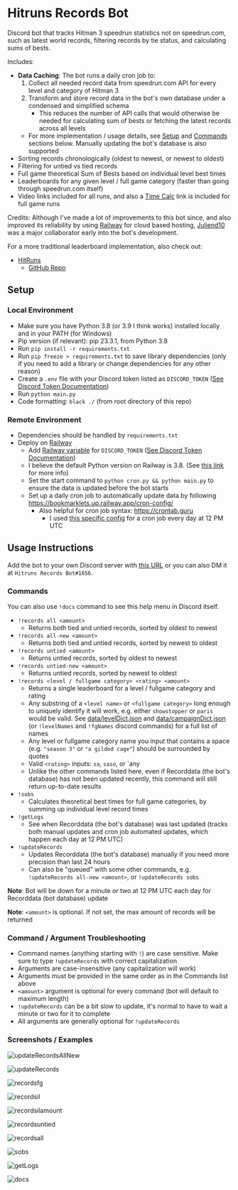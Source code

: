 # Hitruns Records Bot

Discord bot that tracks Hitman 3 speedrun statistics not on speedrun.com, such as latest world records, filtering records by tie status, and calculating sums of bests.

Includes:

- **Data Caching**: The bot runs a daily cron job to:
  1. Collect all needed record data from speedrun.com API for every level and category of Hitman 3
  2. Transform and store record data in the bot's own database under a condensed and simplified schema
     - This reduces the number of API calls that would otherwise be needed for calculating sum of bests or fetching the latest records across all levels
  - For more implementation / usage details, see [Setup](#setup) and [Commands](#commands) sections below. Manually updating the bot's database is also supported
- Sorting records chronologically (oldest to newest, or newest to oldest)
- Filtering for untied vs tied records
- Full game theoretical Sum of Bests based on individual level best times
- Leaderboards for any given level / full game category (faster than going through speedrun.com itself)
- Video links included for all runs, and also a [Time Calc](https://solderq35.github.io/fg-time-calc/) link is included for full game runs

Credits: Although I've made a lot of improvements to this bot since, and also improved its reliability by using [Railway](https://railway.app/) for cloud based hosting, [Juliend10](https://www.speedrun.com/users/juliend10) was a major collaborator early into the bot's development.

For a more traditional leaderboard implementation, also check out:

- [HitRuns](https://hitruns.vercel.app/)
  - [GitHub Repo](https://github.com/solderq35/hitruns)

## Setup

### Local Environment

- Make sure you have Python 3.8 (or 3.9 I think works) installed locally and in your PATH (for Windows)
- Pip version (if relevant): pip 23.3.1, from Python 3.8
- Run `pip install -r requirements.txt`
- Run `pip freeze > requirements.txt` to save library dependencies (only if you need to add a library or change dependencies for any other reason)
- Create a `.env` file with your Discord token listed as `DISCORD_TOKEN` ([See Discord Token Documentation](https://docs.discordbotstudio.org/setting-up-dbs/finding-your-bot-token))
- Run `python main.py`
- Code formatting: `black ./` (from root directory of this repo)

### Remote Environment

- Dependencies should be handled by `requirements.txt`
- Deploy on [Railway](https://railway.app/)
  - Add [Railway variable](https://docs.railway.app/develop/variables) for `DISCORD_TOKEN` ([See Discord Token Documentation](https://docs.discordbotstudio.org/setting-up-dbs/finding-your-bot-token))
  - I believe the default Python version on Railway is 3.8. (See [this link](https://nixpacks.com/docs/providers/python) for more info)
  - Set the start command to `python cron.py && python main.py` to ensure the data is updated before the bot starts
  - Set up a daily cron job to automatically update data by following https://bookmarklets.up.railway.app/cron-config/
    - Also helpful for cron job syntax: https://crontab.guru
      - I used [this specific config](https://crontab.guru/#0_12_*_*_*) for a cron job every day at 12 PM UTC

## Usage Instructions

Add the bot to your own Discord server with [this URL](https://discord.com/api/oauth2/authorize?client_id=1048593224735932508&permissions=2147486720&scope=bot%20applications.commands) or you can also DM it at `Hitruns Records Bot#1656`.

### Commands

You can also use `!docs` command to see this help menu in Discord itself.

- `!records all <amount>`
  - Returns both tied and untied records, sorted by oldest to newest
- `!records all-new <amount>`
  - Returns both tied and untied records, sorted by newest to oldest
- `!records untied <amount>`
  - Returns untied records, sorted by oldest to newest
- `!records untied-new <amount>`
  - Returns untied records, sorted by newest to oldest
- `!records <level / fullgame category> <rating> <amount>`
  - Returns a single leaderboard for a level / fullgame category and rating
  - Any substring of a `<level name>` or `<fullgame category>` long enough to uniquely identify it will work, e.g. either `showstopper` or `paris` would be valid. See [data/levelDict.json](https://github.com/solderq35/hitruns-records-bot/blob/master/data/levelDict.json) and [data/campaignDict.json](https://github.com/solderq35/hitruns-records-bot/blob/master/data/campaignDict.json) (or `!levelNames` and `!fgNames` discord commands) for a full list of names
  - Any level or fullgame category name you input that contains a space (e.g. `"season 3"` or `"a gilded cage"`) should be surrounded by quotes
  - Valid `<rating>` inputs: `sa`, `saso`, or `any
  - Unlike the other commands listed here, even if Recorddata (the bot's database) has not been updated recently, this command will still return up-to-date results
- `!sobs`
  - Calculates theoretical best times for full game categories, by summing up individual level record times
- `!getLogs`
  - See when Recorddata (the bot's database) was last updated (tracks both manual updates and cron job automated updates, which happen each day at 12 PM UTC)
- `!updateRecords`
  - Updates Recorddata (the bot's database) manually if you need more precision than last 24 hours
  - Can also be "queued" with some other commands, e.g. `!updateRecords all-new <amount>`, or `!updateRecords sobs`

**Note**: Bot will be down for a minute or two at 12 PM UTC each day for Recorddata (bot database) update

**Note**: `<amount>` is optional. If not set, the max amount of records will be returned

### Command / Argument Troubleshooting

- Command names (anything starting with `!`) are case sensitive. Make sure to type `!updateRecords` with correct capitalization
- Arguments are case-insensitive (any capitalization will work)
- Arguments must be provided in the same order as in the Commands list above
- `<amount>` argument is optional for every command (bot will default to maximum length)
- `!updateRecords` can be a bit slow to update, it's normal to have to wait a minute or two for it to complete
- All arguments are generally optional for `!updateRecords`

### Screenshots / Examples

![updateRecordsAllNew](https://media.discordapp.net/attachments/1113022395243036682/1203184450423226469/image.png?ex=65d02bd7&is=65bdb6d7&hm=03a2a2f519ac5b5bcd2765407c9bff95f30eaf30ec7cd2029671328430f13989)

![updateRecords](https://media.discordapp.net/attachments/1018323831468851202/1048705618078351380/image.png)

![recordsfg](https://media.discordapp.net/attachments/1018323831468851202/1049091135022317589/image.png)

![recordsil](https://media.discordapp.net/attachments/1018323831468851202/1049091366594019438/image.png)

![recordsilamount](https://media.discordapp.net/attachments/1113022395243036682/1203185389456592909/image.png?ex=65d02cb6&is=65bdb7b6&hm=031cd5da223075930e1a4897f413c54c8b71ce5c1e0a6cbb203d3f19dd5f5721)

![recordsuntied](https://media.discordapp.net/attachments/1018323831468851202/1203185817179258930/image.png?ex=65d02d1c&is=65bdb81c&hm=c0e2561d33ba17c749a2b8354b14fa2c2e10439e6e19a6a783c7099b9f874930)

![recordsall](https://media.discordapp.net/attachments/1113022395243036682/1203185721419112468/image.png?ex=65d02d06&is=65bdb806&hm=2257aa47a98168809835696d42b4683e9448d93ebc4d3f0e279fab3c02e4f95d)

![sobs](https://media.discordapp.net/attachments/1018323831468851202/1048705959893139526/image.png)

![getLogs](https://cdn.discordapp.com/attachments/1113022395243036682/1203999017831374858/image.png?ex=65d32277&is=65c0ad77&hm=3926ec58d2cb1f9ef1c91ef151ca0263924dbcc6d645f39bc01fb1a6d9d8f7bc&)

![docs](https://media.discordapp.net/attachments/1113022395243036682/1203881727236382720/image.png?ex=65d2b53a&is=65c0403a&hm=89d83ab152eec2a7d6688737149cdefbd2c09f2b22c27793230317dcb25f1b94&=)
